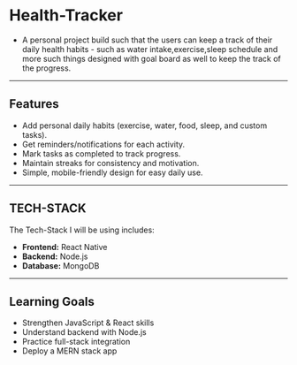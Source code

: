 # Health-Tracker 

- A personal project build such that the users can keep a track of their daily health habits - such as water intake,exercise,sleep schedule and more such things designed with goal board as well to keep the track of the progress.
---
## Features
- Add personal daily habits (exercise, water, food, sleep, and custom tasks).
- Get reminders/notifications for each activity.
- Mark tasks as completed to track progress.
- Maintain streaks for consistency and motivation.
- Simple, mobile-friendly design for easy daily use.
---

## TECH-STACK
The Tech-Stack I will be using includes:
- **Frontend:** React Native
- **Backend:** Node.js
- **Database:** MongoDB
---

## Learning Goals
- Strengthen JavaScript & React skills
- Understand backend with Node.js 
- Practice full-stack integration
- Deploy a MERN stack app

  

